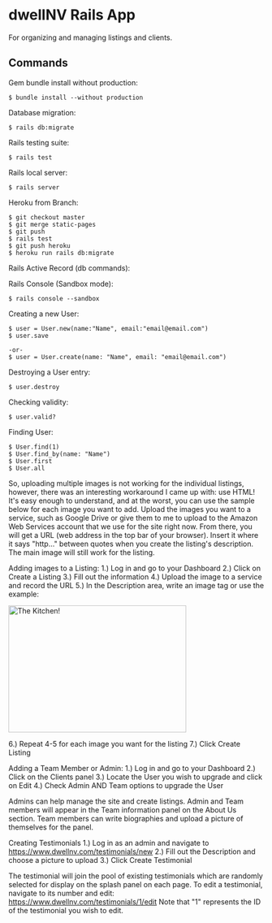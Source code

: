 # dwellNV Rails App
For organizing and managing listings and clients.

## Commands

Gem bundle install without production:

```
$ bundle install --without production
```

Database migration:

```
$ rails db:migrate
```

Rails testing suite:

```
$ rails test
```

Rails local server:

```
$ rails server
```

Heroku from Branch:

```
$ git checkout master
$ git merge static-pages
$ git push
$ rails test
$ git push heroku
$ heroku run rails db:migrate
```

Rails Active Record (db commands):

Rails Console (Sandbox mode):
```
$ rails console --sandbox
```

Creating a new User:
```
$ user = User.new(name:"Name", email:"email@email.com")
$ user.save

-or-
$ user = User.create(name: "Name", email: "email@email.com")
```

Destroying a User entry:
```
$ user.destroy
```

Checking validity:
```
$ user.valid?
```

Finding User:
```
$ User.find(1)
$ User.find_by(name: "Name")
$ User.first
$ User.all
```

So, uploading multiple images is not working for the individual listings, however, there was an interesting workaround I came up with: use HTML! It's easy enough to understand, and at the worst, you can use the sample below for each image you want to add. Upload the images you want to a service, such as Google Drive or give them to me to upload to the Amazon Web Services account that we use for the site right now. From there, you will get a URL (web address in the top bar of your browser). Insert it where it says "http..." between quotes when you create the listing's description. The main image will still work for the listing.

Adding images to a Listing:
1.) Log in and go to your Dashboard
2.) Click on Create a Listing
3.) Fill out the information
4.) Upload the image to a service and record the URL
5.) In the Description area, write an image tag or use the example:

<a href="https://dwellnv.s3.amazonaws.com/uploads/listing/picture/4/kitchen.jpg"><img src="https://dwellnv.s3.amazonaws.com/uploads/listing/picture/4/kitchen.jpg" alt="The Kitchen!" height="250" width="350"></img></a>

6.) Repeat 4-5 for each image you want for the listing
7.) Click Create Listing

Adding a Team Member or Admin:
1.) Log in and go to your Dashboard
2.) Click on the Clients panel
3.) Locate the User you wish to upgrade and click on Edit
4.) Check Admin AND Team options to upgrade the User

Admins can help manage the site and create listings. Admin and Team members will appear in the Team information panel on the About Us section. Team members can write biographies and upload a picture of themselves for the panel.

Creating Testimonials
1.) Log in as an admin and navigate to https://www.dwellnv.com/testimonials/new
2.) Fill out the Description and choose a picture to upload
3.) Click Create Testimonial

The testimonial will join the pool of existing testimonials which are randomly selected for display on the splash panel on each page. To edit a testimonial, navigate to its number and edit: https://www.dwellnv.com/testimonials/1/edit
Note that "1" represents the ID of the testimonial you wish to edit.

